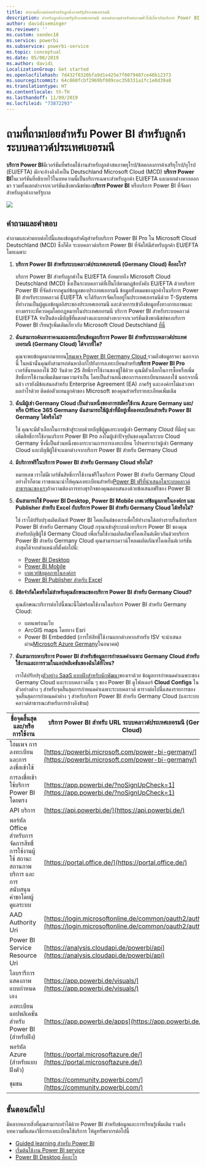```yaml
---
title: คำถามที่ถามบ่อยสำหรับลูกค้าภาครัฐประเทศเยอรมนี
description: สำหรับลูกค้าภาครัฐประเทศเยอรมนี ตอบคำถามสำหรับคำถามทั่วไปเกี่ยวกับบริการ Power BI ของภาครัฐประเทศเยอรมนี
author: davidiseminger
ms.reviewer: ''
ms.custom: seodec18
ms.service: powerbi
ms.subservice: powerbi-service
ms.topic: conceptual
ms.date: 05/08/2019
ms.author: davidi
LocalizationGroup: Get started
ms.openlocfilehash: 7d432f8320bfa9d1e425e7f0079407ce46b12373
ms.sourcegitcommit: 64c860fcbf2969bf089cec358331a1fc1e0d39a8
ms.translationtype: HT
ms.contentlocale: th-TH
ms.lasthandoff: 11/09/2019
ms.locfileid: "73872293"
---
```

# <a name="frequently-asked-questions-for-power-bi-for-germany-cloud-customers"></a>ถามที่ถามบ่อยสำหรับ Power BI สำหรับลูกค้าระบบคลาวด์ประเทศเยอรมนี
**บริการ Power BI**มีเวอร์ชันที่พร้อมใช้งานสำหรับลูกค้าสหภาพยุโรป/ข้อตกลงการค้าเสรียุโรป/ยุโรป (EU/EFTA) มักจะอ้างอิงถึงเป็น Deutschland Microsoft Cloud (MCD) **บริการ Power BI**ในเวอร์ชันที่อธิบายไว้ในบทความนี้เป็นบริการเฉพาะสำหรับลูกค้า EU/EFTA และแยกต่างหากออกมา รวมทั้งแตกต่างจากเวอร์ชันเชิงพาณิชย์ของ**บริการ Power BI** หรือบริการ Power BI ที่จัดหาสำหรับลูกค้าภาครัฐบาล

![](media/service-govde-faq/govde-faq_01.png)

## <a name="questions-and-answers"></a>คำถามและคำตอบ

คำถามและคำตอบต่อไปนี้แสดงข้อมูลสำคัญสำหรับบริการ Power BI Pro ใน Microsoft Cloud Deutschland (MCD) ซึ่งก็คือ ระบบคลาวด์บริการ Power BI ที่จัดให้มีสำหรับลูกค้า EU/EFTA โดยเฉพาะ

1. **บริการ Power BI สำหรับระบบคลาวด์ประเทศเยอรมนี (Germany Cloud) คืออะไร?**
   
   บริการ Power BI สำหรับลูกค้าใน EU/EFTA ยังหมายถึง Microsoft Cloud Deutschland (MCD) ซึ่งเป็นระบบคลาวด์ที่เป็นไปตามกฎข้อบังคับ EU/EFTA ด้วยบริการ Power BI ที่จัดส่งจากศูนย์ข้อมูลของประเทศเยอรมนี ข้อมูลทั้งหมดของลูกค้าในบริการ Power BI สำหรับระบบคลาวด์ EU/EFTA จะได้รับการจัดเก็บอยู่ในประเทศเยอรมนีด้วย T-Systems ที่ทำงานเป็นผู้ดูแลข้อมูลอิสระของประเทศเยอรมนี และด้วยการเข้าถึงข้อมูลทั้งทางกายภาพและทางตรรกะที่ควบคุมโดยกฎหมายในประเทศเยอรมนี บริการ Power BI สำหรับระบบคลาวด์ EU/EFTA จำเป็นต้องมีบัญชีที่แตกต่างและแยกต่างหากจากเวอร์ชันเชิงพาณิชย์ของบริการ Power BI เรียนรู้เพิ่มเติมเกี่ยวกับ Microsoft Cloud Deutschland [ที่นี่](https://www.microsoft.com/trustcenter/cloudservices/nationalcloud)
2. **ฉันสามารถค้นหาราคาและลงทะเบียนข้อมูลบริการ Power BI สำหรับระบบคลาวด์ประเทศเยอรมนี (Germany Cloud) ได้จากที่ใด?**
   
   คุณจะพบข้อมูลมากมายบน[โฮมเพจ Power BI Germany Cloud ](https://powerbi.microsoft.com/power-bi-germany/)รวมถึงข้อมูลราคา นอกจากนี้ ในหน้านั้นคุณยังสามารถค้นหาลิงก์ไปยังการลงทะเบียนสำหรับ**บริการ Power BI Pro** เวอร์ชันทดลองใช้ 30 วันด้วย 25 สิทธิ์การใช้งานของผู้ใช้ด้วย คุณมีตัวเลือกในการซื้อหรือเพิ่มสิทธิ์การใช้งานเพิ่มเติมตามความจำเป็น โดยเป็นส่วนหนึ่งของการลงทะเบียนทดลองใช้ นอกจากนี้แล้ว เรายังมีข้อเสนอสำหรับ Enterprise Agreement (EA) ภาครัฐ และองค์กรไม่แสวงหาผลกำไรด้วย ติดต่อตัวแทนลูกค้าของ Microsoft ของคุณสำหรับรายละเอียดเพิ่มเติม
3. **ฉันมีผู้เช่า Germany Cloud เป็นส่วนหนึ่งของการสมัครใช้งาน Azure Germany และ/หรือ Office 365 Germany ฉันสามารถใช้ผู้เช่าที่มีอยู่เพื่อลงทะเบียนสำหรับ Power BI Germany ได้หรือไม่?**
   
   ใช่ คุณจะมีตัวเลือกในการเข้าสู่ระบบด้วยบัญชีผู้ดูแลระบบผู้เช่า Germany Cloud ที่มีอยู่ และเพิ่มสิทธิ์การใช้งานบริการ Power BI Pro ลงในผู้เช่าปัจจุบันของคุณในระบบ Cloud Germany ซึ่งนี่เป็นส่วนหนึ่งของกระบวนการการลงทะเบียน โปรดทราบว่าผู้เช่า Germany Cloud และบัญชีผู้ใช้จะแตกต่างจากบริการ Power BI สำหรับ Germany Cloud
4. **มีบริการฟรีในบริการ Power BI สำหรับ Germany Cloud หรือไม่?**
   
   หมายเลข เราไม่มีเวอร์ชันสิทธิ์การใช้งานฟรีในบริการ Power BI สำหรับ Germany Cloud อย่างไรก็ตาม เราขอแนะนำให้คุณลงทะเบียนสำหรับ[Power BI ฟรีที่นำเสนอในระบบคลาวด์สาธารณะของเรา](https://powerbi.microsoft.com/get-started/)ถ้าความต้องการทางธุรกิจของคุณตอบสนองด้วยข้อเสนอฟรีของ Power BI
5. **ฉันสามารถใช้ Power BI Desktop, Power BI Mobile เกตเวย์ข้อมูลภายในองค์กร และ Publisher สำหรับ Excel กับบริการ Power BI สำหรับ Germany Cloud ได้หรือไม่?**
   
   ใช่ เราได้ปรับปรุงผลิตภัณฑ์ Power BI ไคลเอ็นต์ของเราเพื่อให้ทำงานได้อย่างราบรื่นกับบริการ Power BI สำหรับ Germany Cloud กรุณาเข้าสู่ระบบด้วยบริการ Power BI ของคุณสำหรับบัญชีผู้ใช้ Germany Cloud เพื่อเริ่มใช้งานผลิตภัณฑ์ไคลเอ็นต์เดียวกันด้วยบริการ Power BI สำหรับ Germany Cloud คุณสามารถดาวน์โหลดผลิตภัณฑ์ไคลเอ็นต์เวอร์ชันล่าสุดได้จากตำแหน่งที่ตั้งต่อไปนี้:
   
   * [Power BI Desktop](https://powerbi.microsoft.com/desktop/)
   * [Power BI Mobile](https://powerbi.microsoft.com/mobile/)
   * [เกตเวย์ข้อมูลภายในองค์กร](https://powerbi.microsoft.com/gateway/)
   * [Power BI Publisher สำหรับ Excel](https://powerbi.microsoft.com/excel-dashboard-publisher/)
6. **มีข้อจำกัดใดหรือไม่สำหรับคุณลักษณะของบริการ Power BI สำหรับ Germany Cloud?**
   
   คุณลักษณะบริการต่อไปนี้ขณะนี้ไม่พร้อมใช้งานในบริการ Power BI สำหรับ Germany Cloud:
   
   * เผยแพร่บนเว็บ
   * ArcGIS maps โดยทาง Esri
   * Power BI Embedded (การให้สิทธิ์ใช้งานแยกต่างหากสำหรับ ISV จะนำเสนอผ่าน[Microsoft Azure Germany](https://azure.microsoft.com/overview/clouds/germany/)ในอนาคต)
7. **ฉันสามารถหาบริการ Power BI สำหรับข้อมูลการกำหนดค่าเฉพาะ Germany Cloud สำหรับใช้งานและการรวมในแอปพลิเคชันของฉันได้ที่ไหน?**
   
   เราได้ปรับปรุง[ตัวอย่าง SaaS แบบฝังสำหรับนักพัฒนา](https://github.com/Microsoft/PowerBI-Developer-Samples)ของเราด้วย ข้อมูลการกำหนดค่าเฉพาะของ Germany Cloud และระบบคลาวด์อื่น ๆ ของ Power BI ดูโฟลเดอร์ **Cloud Configs** ในตัวอย่างต่าง ๆ สำหรับจุดสิ้นสุดการกำหนดค่าเฉพาะระบบคลาวด์ ตารางต่อไปนี้แสดงรายการของจุดสิ้นสุดการกำหนดค่าต่าง ๆ สำหรับบริการ Power BI สำหรับ Germany Cloud (และระบบคลาวด์สาธารณะสำหรับการอ้างอิงข้าม)

| **ชื่อจุดสิ้นสุดและ/หรือการใช้งาน** | **บริการ Power BI สำหรับ URL ระบบคลาวด์ประเทศเยอรมนี (Germany Cloud)** | **URL ที่เทียบเท่าในระบบคลาวด์สาธารณะ (สำหรับการอ้างอิงข้าม)** |
| --- | --- | --- |
| โฮมเพจ การลงทะเบียน และการลงชื่อเข้าใช้ |[https://powerbi.microsoft.com/power-bi-germany/](https://powerbi.microsoft.com/power-bi-germany/) |[https://powerbi.microsoft.com/](https://powerbi.microsoft.com/) |
| การลงชื่อเข้าใช้บริการ Power BI โดยตรง |[https://app.powerbi.de/?noSignUpCheck=1](https://app.powerbi.de/?noSignUpCheck=1) |[https://app.powerbi.com/?noSignUpCheck=1](https://app.powerbi.com/?noSignUpCheck=1) |
| API บริการ |[https://api.powerbi.de/](https://api.powerbi.de/) |[https://api.powerbi.com/](https://api.powerbi.com/) |
| พอร์ทัล Office สำหรับการจัดการสิทธิ์การใช้งานผู้ใช้ สถานะสถานภาพบริการ และการสนับสนุนคำขอโดยผู้ดูแลระบบ |[https://portal.office.de/](https://portal.office.de/) |[https://portal.office.com/](https://portal.office.com/) |
| AAD Authority Uri |[https://login.microsoftonline.de/common/oauth2/authorize/](https://login.microsoftonline.de/common/oauth2/authorize/) |[https://login.microsoftonline.com/common/oauth2/authorize/](https://login.microsoftonline.com/common/oauth2/authorize/) |
| Power BI Service Resource Uri |[https://analysis.cloudapi.de/powerbi/api](https://analysis.cloudapi.de/powerbi/api) |[https://analysis.windows.net/powerbi/api](https://analysis.windows.net/powerbi/api) |
| ไลบรารีการแสดงภาพแบบกำหนดเอง |[https://app.powerbi.de/visuals/](https://app.powerbi.de/visuals/) |[https://app.powerbi.com/visuals/](https://app.powerbi.com/visuals/) |
| ลงทะเบียนแอปพลิเคชันสำหรับ Power BI (สำหรับฝัง) |[https://app.powerbi.de/apps](https://app.powerbi.de/apps) |[https://app.powerbi.com/apps](https://app.powerbi.com/apps) |
| พอร์ทัล Azure (สำหรับแบบฝังตัว) |[https://portal.microsoftazure.de/](https://portal.microsoftazure.de/) |[https://portal.azure.com/](https://portal.azure.com/) |
| ชุมชน |[https://community.powerbi.com/](https://community.powerbi.com/) |[https://community.powerbi.com/](https://community.powerbi.com/) |

## <a name="next-steps"></a>ขั้นตอนถัดไป
มีหลากหลายสิ่งที่คุณสามารถทำได้ด้วย Power BI สำหรับข้อมูลและการเรียนรู้เพิ่มเติม รวมถึงบทความที่แสดงวิธีการลงทะเบียนใช้บริการ ให้ดูทรัพยากรต่อไปนี้

* [Guided learning สำหรับ Power BI](guided-learning/index.md)
* [เริ่มต้นใช้งาน Power BI service](service-get-started.md)
* [Power BI Desktop คืออะไร](desktop-what-is-desktop.md)

